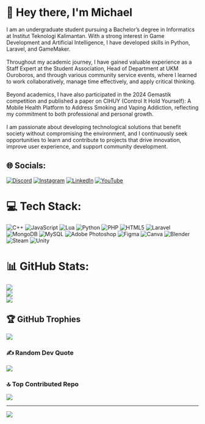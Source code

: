 # 💫 Hey there, I'm Michael
I am an undergraduate student pursuing a Bachelor’s degree in Informatics at Institut Teknologi Kalimantan. With a strong interest in Game Development and Artificial Intelligence, I have developed skills in Python, Laravel, and GameMaker.<br><br>Throughout my academic journey, I have gained valuable experience as a Staff Expert at the Student Association, Head of Department at UKM Ouroboros, and through various community service events, where I learned to work collaboratively, manage time effectively, and apply critical thinking.<br><br>Beyond academics, I have also participated in the 2024 Gemastik competition and published a paper on CIHUY (Control It Hold Yourself): A Mobile Health Platform to Address Smoking and Vaping Addiction, reflecting my commitment to both professional and personal growth.<br><br>I am passionate about developing technological solutions that benefit society without compromising the environment, and I continuously seek opportunities to learn and contribute to projects that drive innovation, improve user experience, and support community development.


## 🌐 Socials:
[![Discord](https://img.shields.io/badge/Discord-%237289DA.svg?logo=discord&logoColor=white)](https://discord.gg/https://discord.com/users/697443371488247848) [![Instagram](https://img.shields.io/badge/Instagram-%23E4405F.svg?logo=Instagram&logoColor=white)](https://instagram.com/https://www.instagram.com/mich_zer/) [![LinkedIn](https://img.shields.io/badge/LinkedIn-%230077B5.svg?logo=linkedin&logoColor=white)](https://linkedin.com/in/https://www.linkedin.com/in/michael-peter-valentino-situmeang-495718388/) [![YouTube](https://img.shields.io/badge/YouTube-%23FF0000.svg?logo=YouTube&logoColor=white)](https://youtube.com/@UChqd3XeP-fT9gvUZZmYvkLw) 

# 💻 Tech Stack:
![C++](https://img.shields.io/badge/c++-%2300599C.svg?style=for-the-badge&logo=c%2B%2B&logoColor=white) ![JavaScript](https://img.shields.io/badge/javascript-%23323330.svg?style=for-the-badge&logo=javascript&logoColor=%23F7DF1E) ![Lua](https://img.shields.io/badge/lua-%232C2D72.svg?style=for-the-badge&logo=lua&logoColor=white) ![Python](https://img.shields.io/badge/python-3670A0?style=for-the-badge&logo=python&logoColor=ffdd54) ![PHP](https://img.shields.io/badge/php-%23777BB4.svg?style=for-the-badge&logo=php&logoColor=white) ![HTML5](https://img.shields.io/badge/html5-%23E34F26.svg?style=for-the-badge&logo=html5&logoColor=white) ![Laravel](https://img.shields.io/badge/laravel-%23FF2D20.svg?style=for-the-badge&logo=laravel&logoColor=white) ![MongoDB](https://img.shields.io/badge/MongoDB-%234ea94b.svg?style=for-the-badge&logo=mongodb&logoColor=white) ![MySQL](https://img.shields.io/badge/mysql-4479A1.svg?style=for-the-badge&logo=mysql&logoColor=white) ![Adobe Photoshop](https://img.shields.io/badge/adobe%20photoshop-%2331A8FF.svg?style=for-the-badge&logo=adobe%20photoshop&logoColor=white) ![Figma](https://img.shields.io/badge/figma-%23F24E1E.svg?style=for-the-badge&logo=figma&logoColor=white) ![Canva](https://img.shields.io/badge/Canva-%2300C4CC.svg?style=for-the-badge&logo=Canva&logoColor=white) ![Blender](https://img.shields.io/badge/blender-%23F5792A.svg?style=for-the-badge&logo=blender&logoColor=white) ![Steam](https://img.shields.io/badge/steam-%23000000.svg?style=for-the-badge&logo=steam&logoColor=white) ![Unity](https://img.shields.io/badge/unity-%23000000.svg?style=for-the-badge&logo=unity&logoColor=white)
# 📊 GitHub Stats:
![](https://github-readme-stats.vercel.app/api?username=BoomzerZ&theme=dark&hide_border=false&include_all_commits=false&count_private=false)<br/>
![](https://nirzak-streak-stats.vercel.app/?user=BoomzerZ&theme=dark&hide_border=false)<br/>
![](https://github-readme-stats.vercel.app/api/top-langs/?username=BoomzerZ&theme=dark&hide_border=false&include_all_commits=false&count_private=false&layout=compact)

## 🏆 GitHub Trophies
![](https://github-profile-trophy.vercel.app/?username=BoomzerZ&theme=radical&no-frame=false&no-bg=true&margin-w=4)

### ✍️ Random Dev Quote
![](https://quotes-github-readme.vercel.app/api?type=horizontal&theme=radical)

### 🔝 Top Contributed Repo
![](https://github-contributor-stats.vercel.app/api?username=BoomzerZ&limit=5&theme=midnight-purple&combine_all_yearly_contributions=true)

---
[![](https://visitcount.itsvg.in/api?id=BoomzerZ&icon=0&color=0)](https://visitcount.itsvg.in)

<!-- Proudly created with GPRM ( https://gprm.itsvg.in ) -->

